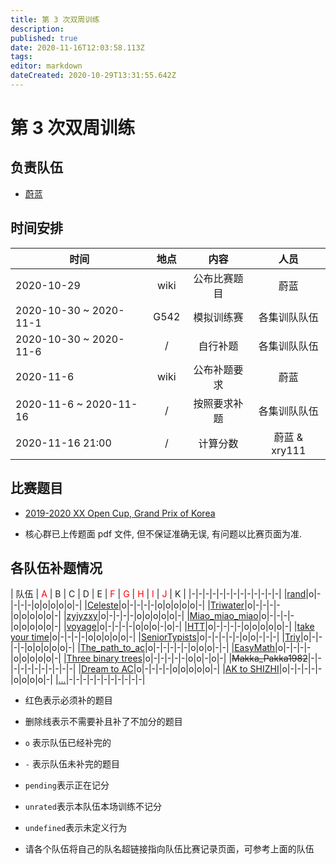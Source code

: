 ```yaml
---
title: 第 3 次双周训练
description: 
published: true
date: 2020-11-16T12:03:58.113Z
tags: 
editor: markdown
dateCreated: 2020-10-29T13:31:55.642Z
---
```


# 第 3 次双周训练

## 负责队伍

* [蔚蓝](/team/Celeste)

## 时间安排

| 时间 | 地点  | 内容 | 人员 |
|---|:-:|:-:|:-:|
| 2020-10-29 | wiki | 公布比赛题目 | 蔚蓝 |
| 2020-10-30 ~ 2020-11-1 | G542 | 模拟训练赛 | 各集训队队伍 |
| 2020-10-30 ~ 2020-11-6 | / | 自行补题 | 各集训队队伍 |
| 2020-11-6 | wiki | 公布补题要求 | 蔚蓝 |
| 2020-11-6 ~ 2020-11-16 | / | 按照要求补题 | 各集训队队伍 |
| 2020-11-16 21:00 | / | 计算分数 | 蔚蓝 & xry111 |

## 比赛题目

* [2019-2020 XX Open Cup, Grand Prix of Korea](https://codeforces.com/group/2l2uaz0vCx/contest/102391)

* 核心群已上传题面 pdf 文件, 但不保证准确无误, 有问题以比赛页面为准.

## 各队伍补题情况

| 队伍  | <font color="red">A</font> | B | C | D | E | <font color="red">F</font> | <font color="red">G</font> | <font color="red">H</font> | <font color="red">I</font> | <font color="red">J</font> | K |
|-|-|-|-|-|-|-|-|-|-|-|-|-|
|[rand](/team/rand/trainings/GYM-102391)|o|-|-|-|-|o|o|o|o|o|-|
|[Celeste](/team/Celeste/GYM-102391)|o|-|-|-|-|o|o|o|o|o|-|
|[Triwater](/team/Triwater/TrainingRecords/GrandPrixOfKorea)|o|-|-|-|-|o|o|o|o|o|-|
|[zyjyzxy](/team/zyjyzxy/GYM-102391)|o|-|-|-|-|o|o|o|o|o|-|
|[Miao_miao_miao](/team/Miao_miao_miao/双周训练3)|o|-|-|-|-|o|o|o|o|o|-|
|[voyage](/team/voyage/gym102391)|o|-|-|-|-|o|o|o|-|o|-|
|[HTT](/team/)|o|-|-|-|-|o|o|o|o|o|-|
|[take your time](/team/take-your-time/train-records/xx-open-cup)|o|-|-|-|-|o|o|o|o|o|-|
|[SeniorTypists](/team/)|o|-|-|-|-|-|o|o|-|-|-|
|[Triy](/team/Triy/双周训练3)|o|-|-|-|-|o|o|o|o|o|-|
|[The_path_to_ac](/team/)|o|-|-|-|-|-|o|o|o|-|-|
|[EasyMath](/team/EasyMath/%E8%AE%AD%E7%BB%83%E8%AE%B0%E5%BD%95/3)|o|-|-|-|-|o|o|o|o|o|-|
|[Three binary trees](/team/Three)|o|-|-|-|-|-|o|o|-|o|-|
|<del>Makka_Pakka1982</del>|-|-|-|-|-|-|-|-|-|-|-|
|[Dream to AC](/team/DreamToAc/训练记录/第三次双周训练)|o|-|-|-|-|o|o|o|o|o|-|
|[AK to SHIZHI](/team/AK-to-SHIZHI/3)|o|-|-|-|-|-|o|o|o|o|-|
|[...](/team/)|-|-|-|-|-|-|-|-|-|-|-|

* 红色表示必须补的题目
* 删除线表示不需要补且补了不加分的题目
* `o` 表示队伍已经补完的
* `-` 表示队伍未补完的题目
* `pending`表示正在记分
* `unrated`表示本队伍本场训练不记分
* `undefined`表示未定义行为

* 请各个队伍将自己的队名超链接指向队伍比赛记录页面，可参考上面的队伍
